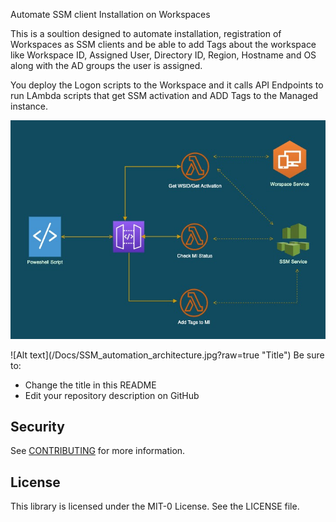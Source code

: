 Automate SSM client Installation on Workspaces

This is a soultion designed to automate installation, registration of Workspaces as SSM clients and be able to add Tags about the workspace like Workspace ID, Assigned User, Directory ID, Region, Hostname and OS along with the AD groups the user is assigned. 

You deploy the Logon scripts to the Workspace and it calls API Endpoints to run LAmbda scripts that get SSM activation and ADD Tags to the Managed instance. 

<p align="center">
  <img src="/Docs/SSM_automation_architecture.jpg" width="750" title="Architecture Diagram">
</p>
![Alt text](/Docs/SSM_automation_architecture.jpg?raw=true "Title")
Be sure to:

* Change the title in this README
* Edit your repository description on GitHub

## Security

See [CONTRIBUTING](CONTRIBUTING.md#security-issue-notifications) for more information.

## License

This library is licensed under the MIT-0 License. See the LICENSE file.

